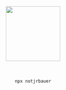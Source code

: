 <div align="center">
	<br>
	<br>
	<br>
	<br>
  <img  src="http://www.nyan.cat/cats/original.gif" width="150" />
  <br>
<br>
<br>
  <pre><code>npx notjrbauer</code></pre>
</div>

